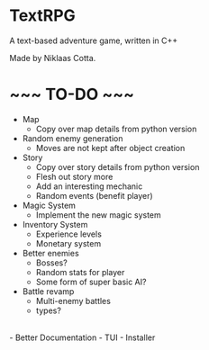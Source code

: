 # TextRPG
A text-based adventure game, written in C++ <br/>

Made by Niklaas Cotta.<br/>

# ~~~ TO-DO ~~~
- Map
  - Copy over map details from python version
- Random enemy generation
  - Moves are not kept after object creation
- Story
  - Copy over story details from python version
  - Flesh out story more
  - Add an interesting mechanic
  - Random events (benefit player)
- Magic System
  - Implement the new magic system
- Inventory System
  - Experience levels
  - Monetary system
- Better enemies
  - Bosses?
  - Random stats for player
  - Some form of super basic AI?
- Battle revamp
  - Multi-enemy battles
  - types?
<br/>
- Better Documentation
- TUI
- Installer
